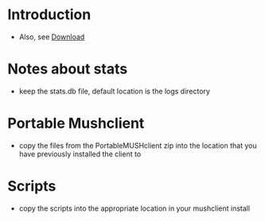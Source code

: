 # Introduction #
  * Also, see [Download](Download.md)

# Notes about stats #
  * keep the stats.db file, default location is the logs directory

# Portable Mushclient #
  * copy the files from the PortableMUSHclient zip into the location that you have previously installed the client to

# Scripts #
  * copy the scripts into the appropriate location in your mushclient install